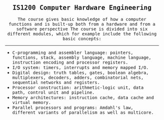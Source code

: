 <h2 style ="text-align:center"><samp>IS1200 Computer Hardware Engineering</samp></h2>
  
  <p style ="text-align:center"><samp>The course gives basic knowledge of how a computer functions and is built-up both from a hardware and from a software perspective 
  The course is divided into six different modules, which for example include the following basic concepts:</samp></p>
  
  --- 
  
  <ul>
    <li><samp>C-programming and assembler language: pointers, functions, stack, assembly language, machine language, instruction encoding and processor registers.</samp></li>
    <li><samp>I/O system: timers, interrupts and memory mapped I/O.</samp></li>
    <li><samp>Digital design: truth tables, gates, boolean algebra, multiplexers, decoders, adders, combinatorial nets, sequential networks and registers.</samp></li>
    <li><samp>Processor construction: arithmetic-logic unit, data path, control unit and pipeline.</samp></li>
    <li><samp>Memory architectures: instruction cache, data cache and virtual memory.</samp></li>
    <li><samp>Parallel processors and programs: Amdahl's law, different variants of parallelism as well as multicore.</samp></li>
   </ul>
